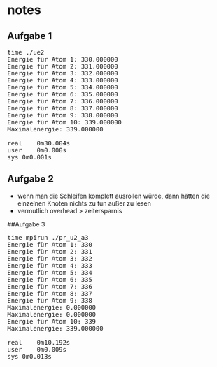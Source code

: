 # notes
## Aufgabe 1

<pre>
time ./ue2
Energie für Atom 1: 330.000000 
Energie für Atom 2: 331.000000 
Energie für Atom 3: 332.000000 
Energie für Atom 4: 333.000000 
Energie für Atom 5: 334.000000 
Energie für Atom 6: 335.000000 
Energie für Atom 7: 336.000000 
Energie für Atom 8: 337.000000 
Energie für Atom 9: 338.000000 
Energie für Atom 10: 339.000000 
Maximalenergie: 339.000000 

real	0m30.004s
user	0m0.000s
sys	0m0.001s
</pre>
## Aufgabe 2

* wenn man die Schleifen komplett ausrollen würde, dann hätten die einzelnen Knoten nichts zu tun außer zu lesen
* vermutlich overhead > zeitersparnis

##Aufgabe 3
<pre>
time mpirun ./pr_u2_a3
Energie für Atom 1: 330 
Energie für Atom 2: 331 
Energie für Atom 3: 332 
Energie für Atom 4: 333 
Energie für Atom 5: 334 
Energie für Atom 6: 335 
Energie für Atom 7: 336 
Energie für Atom 8: 337 
Energie für Atom 9: 338 
Maximalenergie: 0.000000 
Maximalenergie: 0.000000 
Energie für Atom 10: 339 
Maximalenergie: 339.000000 

real	0m10.192s
user	0m0.009s
sys	0m0.013s
</pre>
